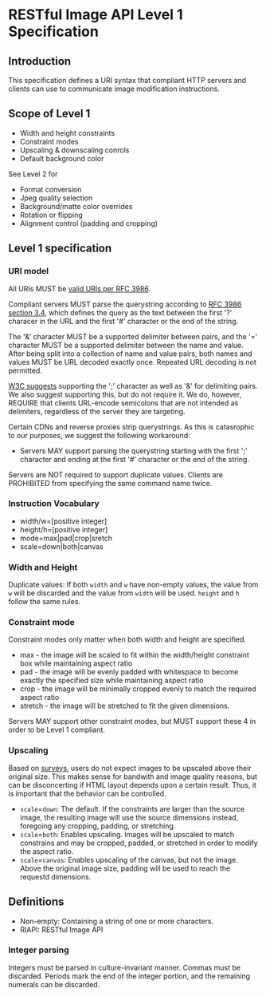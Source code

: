 # RESTful Image API Level 1 Specification

## Introduction

This specification defines a URI syntax that compliant HTTP servers and clients can use to communicate image modification instructions.

## Scope of Level 1

* Width and height constraints
* Constraint modes
* Upscaling & downscaling conrols
* Default background color

See Level 2 for

* Format conversion
* Jpeg quality selection
* Background/matte color overrides
* Rotation or flipping
* Alignment control (padding and cropping)

## Level 1 specification 

### URI model

All URIs MUST be [valid URIs per RFC 3986][1].

Compliant servers MUST parse the querystring according to [RFC 3986 section 3.4][2], which defines the query as the text between the first '?' characer in the URL and the first '#' character or the end of the string.

The '&' character MUST be a supported delimiter between pairs, and the '=' character MUST be a supported delimiter between the name and value. After being split into a collection of name and value pairs, both names and values MUST be URL decoded exactly once. Repeated URL decoding is not permitted.

[W3C suggests][3] supporting the ';' character as well as '&' for delimiting pairs. We also suggest supporting this, but do not require it. We do, however, REQUIRE that clients URL-encode semicolons that are not intended as delimiters, regardless of the server they are targeting. 

Certain CDNs and reverse proxies strip querystrings. As this is catasrophic to our purposes, we suggest the following workaround: 

* Servers MAY support parsing the querystring starting with the first ';' character and ending at the first '#' character or the end of the string. 

Servers are NOT required to support duplicate values. Clients are PROHIBITED from specifying the same command name twice.

### Instruction Vocabulary

* width/w=[positive integer]
* height/h=[positive integer]
* mode=max|pad|crop|sretch
* scale=down|both|canvas

### Width and Height


Duplicate values: If both `width` and `w` have non-empty values, the value from `w` will be discarded and the value from `width` will be used. `height` and `h` follow the same rules.

### Constraint mode

Constraint modes only matter when both width and height are specified.

* max - the image will be scaled to fit within the width/height constraint box while maintaining aspect ratio
* pad - the image will be evenly padded with whitespace to become exactly the specified size while maintaining aspect ratio
* crop - the image will be minimally cropped evenly to match the required aspect ratio
* stretch - the image will be stretched to fit the given dimensions.

Servers MAY support other constraint modes, but MUST support these 4 in order to be Level 1 compliant.

### Upscaling

Based on [surveys][4], users do not expect images to be upscaled above their original size. This makes sense for bandwith and image quality reasons, but can be disconcerting if HTML layout depends upon a certain result. Thus, it is important that the behavior can be controlled.

* `scale`=`down`: The default. If the constraints are larger than the source image, the resulting image will use the source dimensions instead, foregoing any cropping, padding, or stretching.
* `scale`=`both`: Enables upscaling. Images will be upscaled to match constrains and may be cropped, padded, or stretched in order to modify the aspect ratio.
* `scale`=`canvas`: Enables upscaling of the canvas, but not the image. Above the original image size, padding will be used to reach the requestd dimensions.


## Definitions

* Non-empty: Containing a string of one or more characters.
* RIAPI: RESTful Image API


### Integer parsing

Integers must be parsed in culture-invariant manner. Commas must be discarded. Periods mark the end of the integer portion, and the remaining numerals can be discarded.

[1]: http://tools.ietf.org/html/rfc3986
[2]: http://tools.ietf.org/html/rfc3986#section-3.4
[3]: http://www.w3.org/TR/1999/REC-html401-19991224/appendix/notes.html#h-B.2.2
[4]: http://imageresizing.net/plugins/defaultsettings



